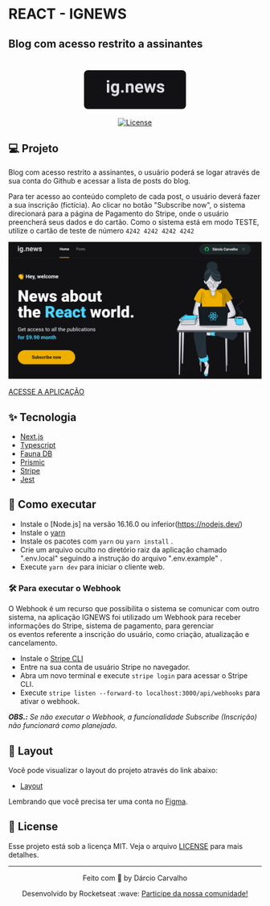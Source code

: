 # REACT - IGNEWS 
## Blog com acesso restrito a assinantes
#

<p align="center">
  <img alt="REACT - IGNEWS" src=".github/logo-ignews.png" />
</p>

<p align="center">
  <a href="LICENSE"><img  src="https://img.shields.io/static/v1?label=License&message=MIT&color=F7DD43&labelColor=202024" alt="License"></a>
</p>

## 💻 Projeto

Blog com acesso restrito a assinantes, o usuário poderá se logar através de sua conta do Github e acessar a lista de posts do blog.

Para ter acesso ao conteúdo completo de cada post, o usuário deverá fazer a sua inscrição (fictícia). 
Ao clicar no botão "Subscribe now", o sistema direcionará para a página de Pagamento do Stripe, onde o usuário preencherá seus dados e do cartão. 
Como o sistema está em modo TESTE, utilize o cartão de teste de número `4242 4242 4242 4242`

<p align="center">
  <img alt="IGNEWS - Home" src=".github/home-ignews.png" />
</p>

[ACESSE A APLICAÇÃO](https://ignews-db67my9yg-darciocarvalho.vercel.app/)

## ✨ Tecnologia

- [Next.js](https://nextjs.org/)
- [Typescript](https://www.typescriptlang.org/)
- [Fauna DB](https://fauna.com/)
- [Prismic](https://prismic.io/)
- [Stripe](https://stripe.com/br)
- [Jest](https://jestjs.io/pt-BR/)


## 🚀 Como executar

- Instale o [Node.js] na versão 16.16.0 ou inferior(https://nodejs.dev/)
- Instale o [yarn](https://yarnpkg.com/)
- Instale os pacotes com `yarn` ou `yarn install` .
- Crie um arquivo oculto no diretório raiz da aplicação chamado ".env.local" 
  seguindo a instrução do arquivo ".env.example" .
- Execute `yarn dev` para iniciar o cliente web.

### 🛠️ Para executar o Webhook

O Webhook é um recurso que possibilita o sistema se comunicar com outro sistema, na aplicação
IGNEWS foi utilizado um Webhook para receber informações do Stripe, sistema de pagamento, para gerenciar  
os eventos referente a inscrição do usuário, como criação, atualização e cancelamento.

- Instale o [Stripe CLI](https://stripe.com/docs/stripe-cli) 
- Entre na sua conta de usuário Stripe no navegador.
- Abra um novo terminal e execute `stripe login` para acessar o Stripe CLI.
- Execute `stripe listen --forward-to localhost:3000/api/webhooks` para ativar o webhook.

_<B>OBS.:</B> Se não executar o Webhook, a funcionalidade Subscribe (Inscrição) não funcionará como planejado._

## 🔖 Layout

Você pode visualizar o layout do projeto através do link abaixo:

- [Layout](https://www.figma.com/file/gl0fHkQgvaUfXNjuwGtDDs/ig.news/duplicate)

Lembrando que você precisa ter uma conta no [Figma](http://figma.com/).


## 📝 License

Esse projeto está sob a licença MIT. Veja o arquivo [LICENSE](LICENSE) para mais detalhes.

---

<p align="center">
  Feito com 💙 by Dárcio Carvalho
</p>

<p align="center">
  Desenvolvido by Rocketseat :wave: <a href="https://discord.gg/rocketseat">Participe da nossa comunidade!</a> 
</p>
